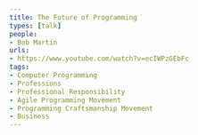 ```yaml
---
title: The Future of Programming
types: [talk]
people:
- Bob Martin
urls:
- https://www.youtube.com/watch?v=ecIWPzGEbFc
tags:
- Computer Programming
- Professions
- Professional Responsibility
- Agile Programming Movement
- Programming Craftsmanship Movement
- Business
---
```

